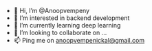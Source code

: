 - 👋 Hi, I’m @Anoopvempeny
- 👀 I’m interested in backend development
- 🌱 I’m currently learning deep learning
- 💞️ I’m looking to collaborate on ...
- 📫 Ping me on anoopvempenickal@gmail.com

<!---
Anoopvempeny/Anoopvempeny is a ✨ special ✨ repository because its `README.md` (this file) appears on your GitHub profile.
You can click the Preview link to take a look at your changes.
--->
